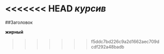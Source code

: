 <<<<<<< HEAD
*курсив*
=======
##Заголовок

**жирный**
>>>>>>> f5ddc7bd226c9a2d1662aec709dcdf292a48badb
